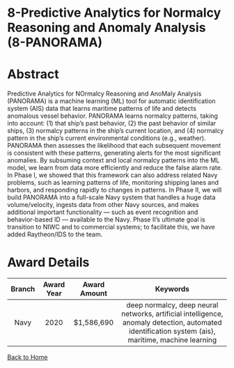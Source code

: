 
8-Predictive Analytics for Normalcy Reasoning and Anomaly Analysis (8-PANORAMA)
===============================================================================

# Abstract


Predictive Analytics for NOrmalcy Reasoning and AnoMaly Analysis (PANORAMA) is a machine learning (ML) tool for automatic identification system (AIS) data that learns maritime patterns of life and detects anomalous vessel behavior. PANORAMA learns normalcy patterns, taking into account: (1) that ship’s past behavior, (2) the past behavior of similar ships, (3) normalcy patterns in the ship’s current location, and (4) normalcy pattern in the ship’s current environmental conditions (e.g., weather). PANORAMA then assesses the likelihood that each subsequent movement is consistent with these patterns, generating alerts for the most significant anomalies. By subsuming context and local normalcy patterns into the ML model, we learn from data more efficiently and reduce the false alarm rate. In Phase I, we showed that this framework can also address related Navy problems, such as learning patterns of life, monitoring shipping lanes and harbors, and responding rapidly to changes in patterns. In Phase II, we will build PANORAMA into a full-scale Navy system that handles a huge data volume/velocity, ingests data from other Navy sources, and makes additional important functionality — such as event recognition and behavior-based ID — available to the Navy. Phase II’s ultimate goal is transition to NIWC and to commercial systems; to facilitate this, we have added Raytheon/IDS to the team.  

# Award Details

|Branch|Award Year|Award Amount|Keywords|
| :---: | :---: | :---: | :---: |
|Navy|2020|$1,586,690|deep normalcy, deep neural networks, artificial intelligence, anomaly detection, automated identification system (ais), maritime, machine learning|
  
  


[Back to Home](https://github.com/chrischow/dod_sbir_awards/Reports/JH/#2077)